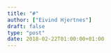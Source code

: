 ```yaml
---
title: "#"
author: ["Eivind Hjertnes"]
draft: false
type: "post"
date: 2018-02-22T01:00:00+01:00
---
```

